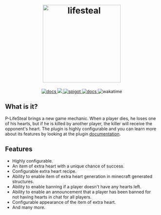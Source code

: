 <h1 align="center">
  <br>
  <img src="https://i.imgur.com/5JvGyWc.png" alt="lifesteal" width="256">
  <br>
</h1>

<p align="center">
    <a href="https://ls.przemus.xyz/" target="_blank">
        <img href="https://ls.przemus.xyz/" alt="docs" src="https://img.shields.io/badge/docs-important?style=for-the-badge"/>
    </a>
    <a href="https://discord.gg/8sjwaQTHGC" alt="discord" target="_blank">
        <img src="https://img.shields.io/badge/discord-informational?style=for-the-badge"/>
    </a>
    <a href="https://www.spigotmc.org/resources/p-lifesteal.101967/" target="_blank">
        <img alt="spigot" src="https://img.shields.io/badge/spigot-yellow?style=for-the-badge"/>
    </a>
    <a href="https://www.paypal.me/devprzemus" target="_blank">
        <img href="https://www.paypal.me/devprzemus" alt="docs" src="https://img.shields.io/badge/donate-blueviolet?style=for-the-badge"/>
    </a>
    <img alt="wakatime" src="https://wakatime.com/badge/user/df5da6b0-e47d-4830-9381-6a2157613310/project/18b51dc6-ad4c-4bb0-b15b-b5c36498d6b3.svg?style=for-the-badge"/>
</p>

## What is it?

P-LifeSteal brings a new game mechanic. When a player dies, he loses one of his hearts, but if he is killed by another
player, the killer will receive the opponent's heart. The plugin is highly configurable and you can learn more about its
features by looking at the plugin [documentation](https://ls.przemus.xyz/).

## Features

- Highly configurable.
- An item of extra heart with a unique chance of success.
- Configurable extra heart recipe.
- Ability to enable item of extra heart generation in minecraft generated structures.
- Ability to enable banning if a player doesn't have any hearts left.
- Ability to enable an announcement that a player has been banned for not having hearts in chat for all players.
- Configurable appearance of the item of extra heart.
- And many more.